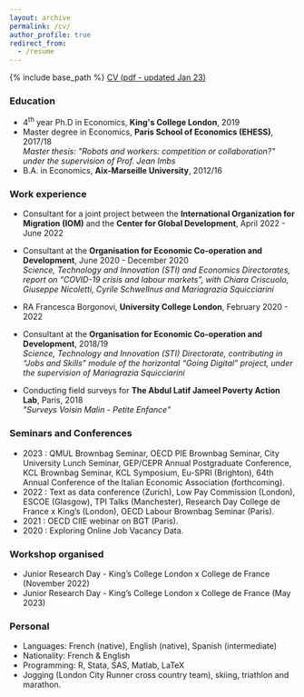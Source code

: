 ```yaml
---
layout: archive
permalink: /cv/
author_profile: true
redirect_from:
  - /resume
---
```


{% include base_path %}
[CV (pdf - updated Jan 23)](http://elodieandrieu.github.io/files/CV_andrieu_v1.pdf)

### Education
* 4<sup>th</sup> year Ph.D in Economics, **King's College London**, 2019
* Master degree in Economics, **Paris School of Economics (EHESS)**, 2017/18  
*Master thesis: "Robots and workers: competition or collaboration?" under the supervision of Prof. Jean Imbs*
* B.A. in Economics, **Aix-Marseille University**, 2012/16


### Work experience
* Consultant for a joint project between the **International Organization for Migration (IOM)** and the **Center for Global Development**, April 2022 - June 2022 

* Consultant at the **Organisation for Economic Co-operation and Development**, June 2020 - December 2020  
*Science, Technology and Innovation (STI) and Economics Directorates, report on “COVID-19 crisis and labour markets”, with Chiara Criscuolo, Giuseppe Nicoletti, Cyrile Schwellnus and Mariagrazia Squicciarini*

* RA Francesca Borgonovi, **University College London**, February 2020 - 2022

* Consultant at the **Organisation for Economic Co-operation and Development**, 2018/19  
*Science, Technology and Innovation (STI) Directorate, contributing in “Jobs and Skills” module of the horizontal “Going Digital” project, under the supervision of Mariagrazia Squicciarini*

* Conducting field surveys for **The Abdul Latif Jameel Poverty Action Lab**, Paris, 2018  
*"Surveys Voisin Malin - Petite Enfance"*

### Seminars and Conferences
* 2023 : QMUL Brownbag Seminar, OECD PIE Brownbag Seminar, City University Lunch Seminar, GEP/CEPR Annual Postgraduate Conference, KCL Brownbag Seminar, KCL Symposium, Eu-SPRI (Brighton), 64th Annual Conference of the Italian Economic Association (forthcoming).
* 2022 : Text as data conference (Zurich), Low Pay Commission (London), ESCOE (Glasgow), TPI Talks (Manchester), Research Day College de France x King’s (London), OECD Labour Brownbag Seminar (Paris).
* 2021 : OECD CIIE webinar on BGT (Paris).
* 2020 : Exploring Online Job Vacancy Data.

### Workshop organised
* Junior Research Day - King’s College London x College de France (November 2022)
* Junior Research Day - King’s College London x College de France (May 2023)


### Personal
* Languages: French (native), English (native), Spanish (intermediate)
* Nationality: French & English
* Programming: R, Stata, SAS, Matlab, LaTeX
* Jogging (London City Runner cross country team), skiing, triathlon and marathon.



